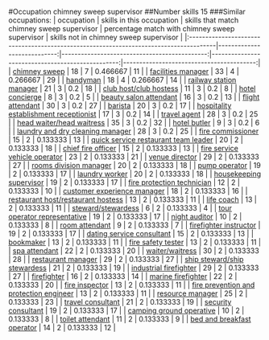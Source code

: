 #Occupation chimney sweep supervisor
##Number skills 15
###Similar occupations:
| occupation                                                                            |   skills in this occupation |   skills that match chimney sweep supervisor |   percentage match with chimney sweep supervisor |   skills not in chimney sweep supervisor |
|:--------------------------------------------------------------------------------------|----------------------------:|---------------------------------------------:|-------------------------------------------------:|-----------------------------------------:|
| [chimney sweep](chimney_sweep.md)                                                     |                          18 |                                            7 |                                         0.466667 |                                       11 |
| [facilities manager](facilities_manager.md)                                           |                          33 |                                            4 |                                         0.266667 |                                       29 |
| [handyman](handyman.md)                                                               |                          18 |                                            4 |                                         0.266667 |                                       14 |
| [railway station manager](railway_station_manager.md)                                 |                          21 |                                            3 |                                         0.2      |                                       18 |
| [club host/club hostess](club_host-club_hostess.md)                                   |                          11 |                                            3 |                                         0.2      |                                        8 |
| [hotel concierge](hotel_concierge.md)                                                 |                           8 |                                            3 |                                         0.2      |                                        5 |
| [beauty salon attendant](beauty_salon_attendant.md)                                   |                          16 |                                            3 |                                         0.2      |                                       13 |
| [flight attendant](flight_attendant.md)                                               |                          30 |                                            3 |                                         0.2      |                                       27 |
| [barista](barista.md)                                                                 |                          20 |                                            3 |                                         0.2      |                                       17 |
| [hospitality establishment receptionist](hospitality_establishment_receptionist.md)   |                          17 |                                            3 |                                         0.2      |                                       14 |
| [travel agent](travel_agent.md)                                                       |                          28 |                                            3 |                                         0.2      |                                       25 |
| [head waiter/head waitress](head_waiter-head_waitress.md)                             |                          35 |                                            3 |                                         0.2      |                                       32 |
| [hotel butler](hotel_butler.md)                                                       |                           9 |                                            3 |                                         0.2      |                                        6 |
| [laundry and dry cleaning manager](laundry_and_dry_cleaning_manager.md)               |                          28 |                                            3 |                                         0.2      |                                       25 |
| [fire commissioner](fire_commissioner.md)                                             |                          15 |                                            2 |                                         0.133333 |                                       13 |
| [quick service restaurant team leader](quick_service_restaurant_team_leader.md)       |                          20 |                                            2 |                                         0.133333 |                                       18 |
| [chief fire officer](chief_fire_officer.md)                                           |                          15 |                                            2 |                                         0.133333 |                                       13 |
| [fire service vehicle operator](fire_service_vehicle_operator.md)                     |                          23 |                                            2 |                                         0.133333 |                                       21 |
| [venue director](venue_director.md)                                                   |                          29 |                                            2 |                                         0.133333 |                                       27 |
| [rooms division manager](rooms_division_manager.md)                                   |                          20 |                                            2 |                                         0.133333 |                                       18 |
| [pump operator](pump_operator.md)                                                     |                          19 |                                            2 |                                         0.133333 |                                       17 |
| [laundry worker](laundry_worker.md)                                                   |                          20 |                                            2 |                                         0.133333 |                                       18 |
| [housekeeping supervisor](housekeeping_supervisor.md)                                 |                          19 |                                            2 |                                         0.133333 |                                       17 |
| [fire protection technician](fire_protection_technician.md)                           |                          12 |                                            2 |                                         0.133333 |                                       10 |
| [customer experience manager](customer_experience_manager.md)                         |                          18 |                                            2 |                                         0.133333 |                                       16 |
| [restaurant host/restaurant hostess](restaurant_host-restaurant_hostess.md)           |                          13 |                                            2 |                                         0.133333 |                                       11 |
| [life coach](life_coach.md)                                                           |                          13 |                                            2 |                                         0.133333 |                                       11 |
| [steward/stewardess](steward-stewardess.md)                                           |                           6 |                                            2 |                                         0.133333 |                                        4 |
| [tour operator representative](tour_operator_representative.md)                       |                          19 |                                            2 |                                         0.133333 |                                       17 |
| [night auditor](night_auditor.md)                                                     |                          10 |                                            2 |                                         0.133333 |                                        8 |
| [room attendant](room_attendant.md)                                                   |                           9 |                                            2 |                                         0.133333 |                                        7 |
| [firefighter instructor](firefighter_instructor.md)                                   |                          19 |                                            2 |                                         0.133333 |                                       17 |
| [dating service consultant](dating_service_consultant.md)                             |                          15 |                                            2 |                                         0.133333 |                                       13 |
| [bookmaker](bookmaker.md)                                                             |                          13 |                                            2 |                                         0.133333 |                                       11 |
| [fire safety tester](fire_safety_tester.md)                                           |                          13 |                                            2 |                                         0.133333 |                                       11 |
| [spa attendant](spa_attendant.md)                                                     |                          22 |                                            2 |                                         0.133333 |                                       20 |
| [waiter/waitress](waiter-waitress.md)                                                 |                          30 |                                            2 |                                         0.133333 |                                       28 |
| [restaurant manager](restaurant_manager.md)                                           |                          29 |                                            2 |                                         0.133333 |                                       27 |
| [ship steward/ship stewardess](ship_steward-ship_stewardess.md)                       |                          21 |                                            2 |                                         0.133333 |                                       19 |
| [industrial firefighter](industrial_firefighter.md)                                   |                          29 |                                            2 |                                         0.133333 |                                       27 |
| [firefighter](firefighter.md)                                                         |                          16 |                                            2 |                                         0.133333 |                                       14 |
| [marine firefighter](marine_firefighter.md)                                           |                          22 |                                            2 |                                         0.133333 |                                       20 |
| [fire inspector](fire_inspector.md)                                                   |                          13 |                                            2 |                                         0.133333 |                                       11 |
| [fire prevention and protection engineer](fire_prevention_and_protection_engineer.md) |                          13 |                                            2 |                                         0.133333 |                                       11 |
| [resource manager](resource_manager.md)                                               |                          25 |                                            2 |                                         0.133333 |                                       23 |
| [travel consultant](travel_consultant.md)                                             |                          21 |                                            2 |                                         0.133333 |                                       19 |
| [security consultant](security_consultant.md)                                         |                          19 |                                            2 |                                         0.133333 |                                       17 |
| [camping ground operative](camping_ground_operative.md)                               |                          10 |                                            2 |                                         0.133333 |                                        8 |
| [toilet attendant](toilet_attendant.md)                                               |                          11 |                                            2 |                                         0.133333 |                                        9 |
| [bed and breakfast operator](bed_and_breakfast_operator.md)                           |                          14 |                                            2 |                                         0.133333 |                                       12 |
